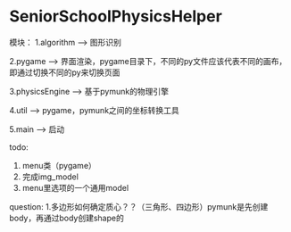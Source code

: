 # SeniorSchoolPhysicsHelper

模块：
1.algorithm --> 图形识别

2.pygame  -->  界面渲染，pygame目录下，不同的py文件应该代表不同的画布，
即通过切换不同的py来切换页面

3.physicsEngine  -->  基于pymunk的物理引擎

4.util -->  pygame，pymunk之间的坐标转换工具

5.main  -->  启动

todo:
1. menu类（pygame）
2. 完成img_model
3. menu里选项的一个通用model


question:
1.多边形如何确定质心？？（三角形、四边形）pymunk是先创建body，再通过body创建shape的
